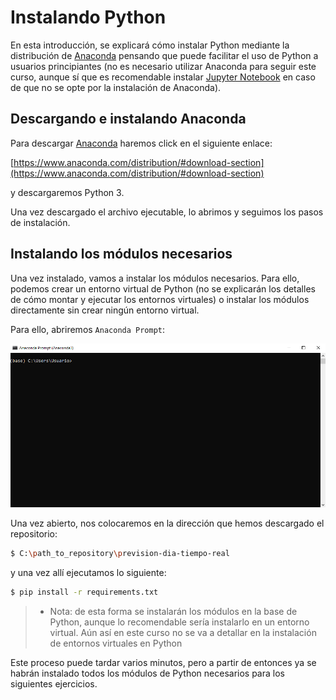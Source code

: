 # Instalando Python

En esta introducción, se explicará cómo instalar Python mediante la
distribución de [Anaconda](https://www.anaconda.com) pensando que puede 
facilitar el uso de Python a usuarios principiantes (no es necesario utilizar
Anaconda para seguir este curso, aunque sí que es recomendable instalar
[Jupyter Notebook](https://jupyter.org/) en caso de que no se opte por
la instalación de Anaconda).

## Descargando e instalando Anaconda

Para descargar [Anaconda](https://www.anaconda.com) haremos click en el
siguiente enlace:

[https://www.anaconda.com/distribution/#download-section](https://www.anaconda.com/distribution/#download-section)

y descargaremos Python 3.

Una vez descargado el archivo ejecutable, lo abrimos y seguimos los pasos
de instalación.

## Instalando los módulos necesarios

Una vez instalado, vamos a instalar los módulos necesarios. Para ello,
podemos crear un entorno virtual de Python (no se explicarán los detalles
de cómo montar y ejecutar los entornos virtuales) o instalar los módulos
directamente sin crear ningún entorno virtual.

Para ello, abriremos `Anaconda Prompt`:

![Anaconda Prompt](../../Imagenes/Anaconda_prompt.png)

Una vez abierto, nos colocaremos en la dirección que hemos descargado
el repositorio:

```bash
$ C:\path_to_repository\prevision-dia-tiempo-real
```

y una vez allí ejecutamos lo siguiente:

```bash
$ pip install -r requirements.txt
```

 >- Nota: de esta forma se instalarán los módulos en la base de Python, aunque lo recomendable
> sería instalarlo en un entorno virtual. Aún así en este curso no se va a detallar en la instalación
> de entornos virtuales en Python

Este proceso puede tardar varios minutos, pero a partir de entonces ya se habrán instalado todos
los módulos de Python necesarios para los siguientes ejercicios.
